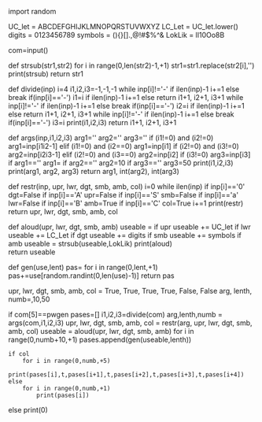 import random

UC_let = ABCDEFGHIJKLMNOPQRSTUVWXYZ
LC_Let = UC_let.lower()
digits = 0123456789
symbols = (){}[].,@!#$%^&
LokLik = lI10Oo8B

com=input()

def strsub(str1,str2)
    for i in range(0,len(str2)-1,+1)
        str1=str1.replace(str2[i],'')
    print(strsub)
    return str1

def divide(inp)
    i=4
    i1,i2,i3=-1,-1,-1
    while inp[i]!='-'
        if ilen(inp)-1
            i+=1
        else
            break
    if(inp[i]=='-')
        i1=i
    if ilen(inp)-1
        i+=1
    else
        return i1+1, i2+1, i3+1
    while inp[i]!='-'
        if ilen(inp)-1
            i+=1
        else
            break
    if(inp[i]=='-')
        i2=i
    if ilen(inp)-1
        i+=1
    else
        return i1+1, i2+1, i3+1
    while inp[i]!='-'
        if ilen(inp)-1
            i+=1
        else
            break
    if(inp[i]=='-')
        i3=i
    print(i1,i2,i3)
    return i1+1, i2+1, i3+1

def args(inp,i1,i2,i3)
    arg1=''
    arg2=''
    arg3=''
    if (i1!=0) and (i2!=0)
        arg1=inp[i1i2-1]
    elif (i1!=0) and (i2==0)
        arg1=inp[i1]
    if (i2!=0) and (i3!=0)
        arg2=inp[i2i3-1]
    elif (i2!=0) and (i3==0)
        arg2=inp[i2]
    if (i3!=0)
        arg3=inp[i3]
    if arg1==''
        arg1= 
    if arg2==''
        arg2=10
    if arg3==''
        arg3=50
    print(i1,i2,i3)
    print(arg1, arg2, arg3)
    return arg1, int(arg2), int(arg3)

def restr(inp, upr, lwr, dgt, smb, amb, col)
    i=0
    while ilen(inp)
        if inp[i]=='0'
            dgt=False
        if inp[i]=='A'
            upr=False
        if inp[i]=='S'
            smb=False
        if inp[i]=='a'
            lwr=False
        if inp[i]=='B'
            amb=True
        if inp[i]=='C'
            col=True
        i+=1
    print(restr)
    return upr, lwr, dgt, smb, amb, col

def aloud(upr, lwr, dgt, smb, amb)
    useable = 
    if upr
        useable += UC_let
    if lwr
        useable += LC_Let
    if dgt
        useable += digits
    if smb
        useable += symbols
    if amb
        useable = strsub(useable,LokLik)
    print(aloud)    
    return useable

def gen(use,lent)
    pas=
    for i in range(0,lent,+1)
        pas+=use[random.randint(0,len(use)-1)]
    return pas

upr, lwr, dgt, smb, amb, col = True, True, True, True, False, False
arg, lenth, numb=,10,50

if com[5]==pwgen
    pases=[]
    i1,i2,i3=divide(com)
    arg,lenth,numb = args(com,i1,i2,i3)
    upr, lwr, dgt, smb, amb, col = restr(arg, upr, lwr, dgt, smb, amb, col)
    useable = aloud(upr, lwr, dgt, smb, amb)
    for i in range(0,numb+10,+1)
        pases.append(gen(useable,lenth))
    
    if col
        for i in range(0,numb,+5)
            print(pases[i],t,pases[i+1],t,pases[i+2],t,pases[i+3],t,pases[i+4])
    else
        for i in range(0,numb,+1)
            print(pases[i])

else
    print(0)
